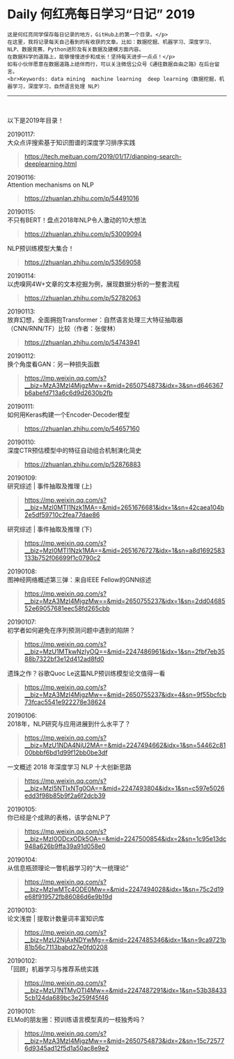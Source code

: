 # Daily 何红亮每日学习“日记”  2019

    这是何红亮同学保存每日记录的地方，GitHub上的第一个目录。</p>
    在这里，我将记录每天自己看到的有收获的文章。比如：数据挖掘、机器学习、深度学习、NLP、数据竞赛、Python进阶及有关数据及建模方面内容。
    在数据科学的道路上，能够慢慢进步和成长！坚持每天进步一点点！</p>
    如有小伙伴愿意在数据道路上结伴而行，可以关注微信公众号《通往数据自由之路》在后台留言。
    <br>Keywords: data mining  machine learning  deep learning（数据挖掘，机器学习，深度学习，自然语言处理 NLP）
----
<br>

以下是2019年目录！<br>


20190117:<br>
大众点评搜索基于知识图谱的深度学习排序实践
>https://tech.meituan.com/2019/01/17/dianping-search-deeplearning.html




20190116:<br>
Attention mechanisms on NLP
>https://zhuanlan.zhihu.com/p/54491016


20190115:<br>
不只有BERT！盘点2018年NLP令人激动的10大想法
>https://zhuanlan.zhihu.com/p/53009094

NLP预训练模型大集合！
>https://zhuanlan.zhihu.com/p/53569058





20190114:<br>
以虎嗅网4W+文章的文本挖掘为例，展现数据分析的一整套流程
>https://zhuanlan.zhihu.com/p/52782063


20190113:<br>
放弃幻想，全面拥抱Transformer：自然语言处理三大特征抽取器（CNN/RNN/TF）比较（作者：张俊林）
>https://zhuanlan.zhihu.com/p/54743941


20190112:<br>
换个角度看GAN：另一种损失函数
>https://mp.weixin.qq.com/s?__biz=MzA3MzI4MjgzMw==&mid=2650754873&idx=3&sn=d646367b6abefd713a6c6d9d2630b2fb



20190111:<br>
如何用Keras构建一个Encoder-Decoder模型
>https://zhuanlan.zhihu.com/p/54657160



20190110:<br>
深度CTR预估模型中的特征自动组合机制演化简史
>https://zhuanlan.zhihu.com/p/52876883



20190109:<br>
研究综述 | 事件抽取及推理 (上)
>https://mp.weixin.qq.com/s?__biz=MzI0MTI1Nzk1MA==&mid=2651676681&idx=1&sn=42caea104b2e5df59710c2fea77dae86

研究综述 | 事件抽取及推理 (下)
>https://mp.weixin.qq.com/s?__biz=MzI0MTI1Nzk1MA==&mid=2651676727&idx=1&sn=a8d1692583133b752f06699f1c0790c2



20190108:<br>
图神经网络概述第三弹：来自IEEE Fellow的GNN综述
>https://mp.weixin.qq.com/s?__biz=MzA3MzI4MjgzMw==&mid=2650755237&idx=1&sn=2dd0468552e69057681eec58fd265cbb


20190107:<br>
初学者如何避免在序列预测问题中遇到的陷阱？
>https://mp.weixin.qq.com/s?__biz=MzU1MTkwNzIyOQ==&mid=2247486961&idx=1&sn=2fbf7eb3588b7322bf3e12d412ad8fd0

遗珠之作？谷歌Quoc Le这篇NLP预训练模型论文值得一看
>https://mp.weixin.qq.com/s?__biz=MzA3MzI4MjgzMw==&mid=2650755237&idx=4&sn=9f55bcfcb73fcac5541e922278e38624



20190106:<br>
2018年，NLP研究与应用进展到什么水平了？
>https://mp.weixin.qq.com/s?__biz=MzU1NDA4NjU2MA==&mid=2247494662&idx=1&sn=54462c8100bbbf6bd1d99f12bb0be3df

一文概述 2018 年深度学习 NLP 十大创新思路
>https://mp.weixin.qq.com/s?__biz=MzI5NTIxNTg0OA==&mid=2247493804&idx=1&sn=c597e5026edd3f98b85b9f2a6f2dcb39





20190105:<br>
你已经是个成熟的表格，该学会NLP了
>https://mp.weixin.qq.com/s?__biz=MzI0ODcxODk5OA==&mid=2247500854&idx=2&sn=1c95e13dc948a626b9ffa39a91d058e0



20190104:<br>
从信息瓶颈理论一瞥机器学习的“大一统理论”
>https://mp.weixin.qq.com/s?__biz=MzIwMTc4ODE0Mw==&mid=2247494028&idx=1&sn=75c2d19e68f919572fb86086d6e9b19d




20190103:<br>
论文浅尝 | 提取计数量词丰富知识库
>https://mp.weixin.qq.com/s?__biz=MzU2NjAxNDYwMg==&mid=2247485346&idx=1&sn=9ca9721b81b56c7113babd27e0fd0208





20190102:<br>
「回顾」机器学习与推荐系统实践
>https://mp.weixin.qq.com/s?__biz=MzU1NTMyOTI4Mw==&mid=2247487291&idx=1&sn=53b384335cb124da689bc3e259f45f46




20190101:<br>
ELMo的朋友圈：预训练语言模型真的一枝独秀吗？
>https://mp.weixin.qq.com/s?__biz=MzA3MzI4MjgzMw==&mid=2650754873&idx=2&sn=15c725776d9345ad12f5d1a50ac8e9e2

